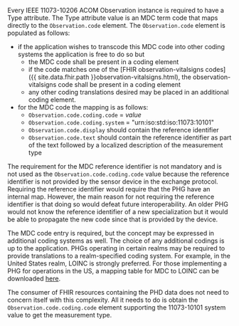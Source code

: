 Every IEEE 11073-10206 ACOM Observation instance is required to have a Type attribute. The Type attribute value is an MDC term code that maps directly to the `Observation.code` element. 
The `Observation.code` element is populated as follows:

* if the application wishes to transcode this MDC code into other coding systems the application is free to do so but
  * the MDC code shall be present in a coding element
  * if the code matches one of the [FHIR observation-vitalsigns codes]({{ site.data.fhir.path }}observation-vitalsigns.html), the observation-vitalsigns code shall be present in a coding element
  * any other coding translations desired may be placed in an additional coding element.
* for the MDC code the mapping is as follows:
  * `Observation.code.coding.code` = *value*
  * `Observation.code.coding.system` = "urn:iso:std:iso:11073:10101"
  * `Observation.code.display` should contain the reference identifier 
  * `Observation.code.text` should contain the reference identifier as part of the text followed by a localized description of the measurement type
  
The requirement for the MDC reference identifier is not mandatory and is not used as the `Observation.code.coding.code` value because the reference identifier is not provided by the sensor device in the exchange protocol. Requiring the reference identifier would require that the PHG have an internal map. However, the main reason for not requiring the reference identifier is that doing so would defeat future interoperability. An older PHG would not know the reference identifier of a new specialization but it would be able to propagate the new code since that is provided by the device.

The MDC code entry is required, but the concept may be expressed in additional coding systems as well. The choice of any additional codings is up to the application. PHGs operating in certain realms may be required to provide translations to a realm-specified coding system. For example, in the United States realm, LOINC is strongly preferred. For those implementing a PHG for operations in the US, a mapping table for MDC to LOINC can be downloaded [here](https://loinc.org/file-access/download-id/9385/). 
  
The consumer of FHIR resources containing the PHD data does not need to concern itself with this complexity. All it needs to do is obtain the `Observation.code.coding.code` element supporting the 11073-10101 system value to get the measurement type.

